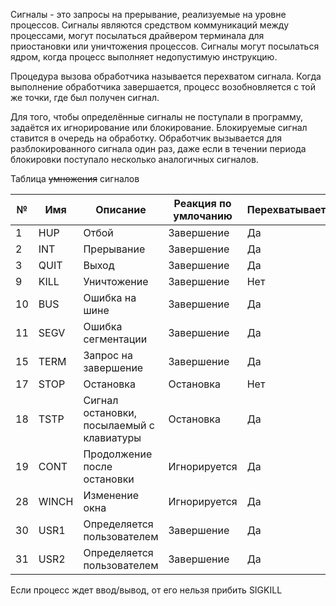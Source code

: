 Сигналы - это запросы на прерывание, реализуемые на уровне процессов. Сигналы являются средством коммуникаций между процессами, могут посылаться драйвером терминала для приостановки или уничтожения процессов. Сигналы могут посылаться ядром, когда процесс выполняет недопустимую инструкцию.

Процедура вызова обработчика называется перехватом сигнала. Когда выполнение обработчика завершается, процесс возобновляется с той же точки, где был получен сигнал.

Для того, чтобы определённые сигналы не поступали в программу, задаётся их игнорирование или блокирование. Блокируемые сигнал ставится в очередь на обработку. Обработчик вызывается для разблокированного сигнала один раз, даже если в течении периода блокировки поступало несколько аналогичных сигналов.

Таблица ~~умножения~~ сигналов

| №   | Имя   | Описание                                      | Реакция по умлочанию | Перехватывается? | Блокируется? | Дамп памяти? |
| --- | ----- | --------------------------------------------- | -------------------- | ---------------- | ------------ | ------------ |
| 1   | HUP   | Отбой                                         | Завершение           | Да               | Да           | Нет          |
| 2   | INT   | Прерывание                                    | Завершение           | Да               | Да           | Нет          |
| 3   | QUIT  | Выход                                         | Завершение           | Да               | Да           | Да           |
| 9   | KILL  | Уничтожение                                   | Завершение           | Нет              | Нет          | Нет          |
| 10  | BUS   | Ошибка на шине                                | Завершение           | Да               | Да           | Да           |
| 11  | SEGV  | Ошибка сегментации                            | Завершение           | Да               | Да           | Да           |
| 15  | TERM  | Запрос на завершение                          | Завершение           | Да               | Да           | Нет          |
| 17  | STOP  | Остановка                                     | Остановка            | Нет              | Нет          | Нет          |
| 18  | TSTP  | Сигнал остановки, <br>посылаемый с клавиатуры | Остановка            | Да               | Да           | Нет          |
| 19  | CONT  | Продолжение после остановки                   | Игнорируется         | Да               | Нет          | Нет          |
| 28  | WINCH | Изменение окна                                | Игнорируется         | Да               | Да           | Нет          |
| 30  | USR1  | Определяется пользователем                    | Завершение           | Да               | Да           | Нет          |
| 31  | USR2  | Определяется пользователем                    | Завершение           | Да               | Да           | Нет          |

Если процесс ждет ввод/вывод, от его нельзя прибить SIGKILL